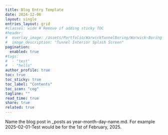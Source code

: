 ```yaml
---
title: Blog Entry Template
date: 2024-12-06
layout: single
entries_layout: grid
#classes: wide # Remove if adding sticky TOC
#header:
#  overlay_image: /assets/Portfolio/WarwickTunnelBoring/Warwick-Boring-Splash.jpg
#  image_description: "Tunnel Interior Splash Screen"
pagination:
  enabled: true
#tags:
#  - "test"
#  - "hello"
author_profile: true
toc: true
toc_sticky: true
toc_label: "Contents"
toc_icon: "cog"
tagline: ""
read_time: true
share: true
related: true
---
```


Name the blog post in _posts as year-month-day-name.md. For example 2025-02-01-Test would be for the 1st of February, 2025.